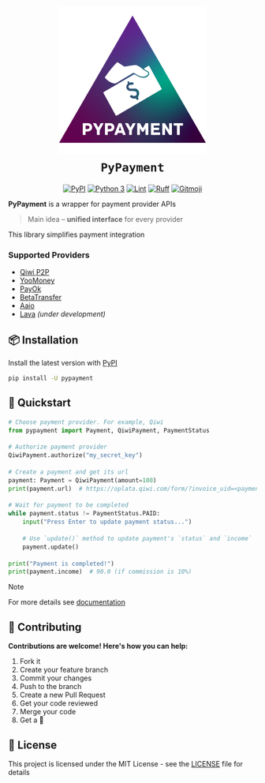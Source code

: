 <div align="center">
    <h1>
        <img src="assets/logo.png" alt="PyPayment" height="300">
        <br>
        <code>PyPayment</code>
    </h1>
    <div>
        <a href="https://pypi.org/project/pypayment/"><img
            alt="PyPI"
            src="https://img.shields.io/pypi/v/pypayment?color=orange&style=flat-square"
        ></a>
        <a href="https://www.python.org/"><img 
            alt="Python 3"
            src="https://img.shields.io/pypi/pyversions/pypayment?color=blueviolet&style=flat-square"
        ></a>
        <a href="https://github.com/TimNekk/PyPayment/blob/main/.github/workflows/lint.yml"><img
            alt="Lint"
            src="https://img.shields.io/github/actions/workflow/status/TimNekk/PyPayment/lint.yml?label=Lint&style=flat-square"
        ></a>
        <a href="https://github.com/astral-sh/ruff"><img
            alt="Ruff"
            src="https://img.shields.io/endpoint?url=https://raw.githubusercontent.com/astral-sh/ruff/main/assets/badge/v2.json&style=flat-square"
        ></a>
        <a href="https://gitmoji.dev"><img
            alt="Gitmoji"
            src="https://img.shields.io/badge/gitmoji-%20😜%20😍-FFDD67.svg?style=flat-square"
        ></a>
    </div>
</div>


**PyPayment** is a wrapper for payment provider APIs

> Main idea – **unified interface** for every provider

This library simplifies payment integration

### Supported Providers

- [Qiwi P2P](https://p2p.qiwi.com/)
- [YooMoney](https://yoomoney.ru/)
- [PayOk](https://payok.io/)
- [BetaTransfer](https://betatransfer.io/)
- [Aaio](https://aaio.so/)
- [Lava](https://lava.kz/) *(under development)*

## 📦 Installation

Install the latest version with [PyPI](https://pypi.org/project/pypayment/)

```bash
pip install -U pypayment
```

## 🚀 Quickstart

```python
# Choose payment provider. For example, Qiwi
from pypayment import Payment, QiwiPayment, PaymentStatus

# Authorize payment provider
QiwiPayment.authorize("my_secret_key")

# Create a payment and get its url
payment: Payment = QiwiPayment(amount=100)
print(payment.url)  # https://oplata.qiwi.com/form/?invoice_uid=<payment_unique_id>

# Wait for payment to be completed
while payment.status != PaymentStatus.PAID:
    input("Press Enter to update payment status...")

    # Use `update()` method to update payment's `status` and `income`
    payment.update()

print("Payment is completed!")
print(payment.income)  # 90.0 (if commission is 10%)
```

> [!NOTE]
> For more details see [documentation](https://pypayment.readthedocs.io)

## 👥 Contributing

**Contributions are welcome! Here's how you can help:**

1. Fork it
2. Create your feature branch
3. Commit your changes
4. Push to the branch
5. Create a new Pull Request
6. Get your code reviewed
7. Merge your code
8. Get a 🌟

## 📝 License

This project is licensed under the MIT License - see the [LICENSE](LICENSE) file for details